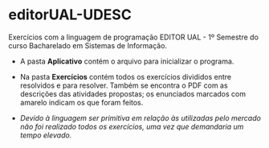 # editorUAL-UDESC
 Exercícios com a linguagem de programação EDITOR UAL - 1º Semestre do curso Bacharelado em Sistemas de Informação.

* A pasta **Aplicativo** contém o arquivo para inicializar o programa.

* Na pasta **Exercícios** contém todos os exercícios divididos entre resolvidos e para resolver. Também se encontra o PDF com as descrições das atividades propostas; os enunciados marcados com amarelo indicam os que foram feitos.

* *Devido à linguagem ser primitiva em relação às utilizadas pelo mercado não foi realizado todos os exercícios, uma vez que demandaria um tempo elevado.*
